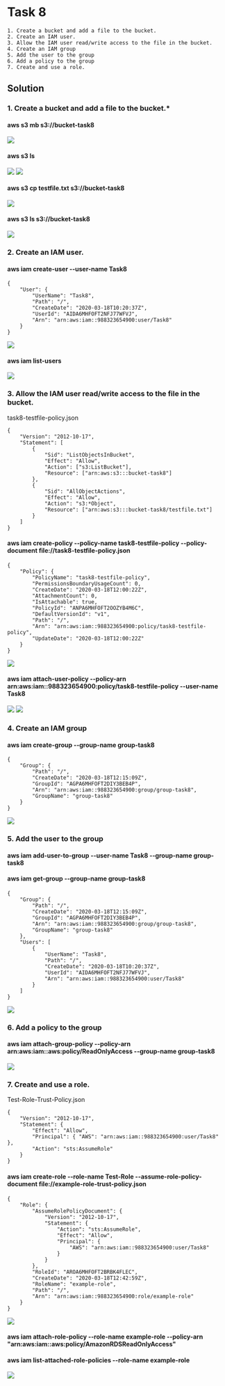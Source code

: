 # Task 8
```
1. Create a bucket and add a file to the bucket. 
2. Create an IAM user. 
3. Allow the IAM user read/write access to the file in the bucket. 
4. Create an IAM group 
5. Add the user to the group 
6. Add a policy to the group 
7. Create and use a role.
```
## Solution
### 1. Create a bucket and add a file to the bucket.* 
#### aws s3 mb s3://bucket-task8
![](https://github.com/fenixra73/Dnipro_DevOps_int_2020/raw/master/task8-aws-cli/screenshot/pic1.png) 

#### aws s3 ls
![](https://github.com/fenixra73/Dnipro_DevOps_int_2020/raw/master/task8-aws-cli/screenshot/pic2.png) 
![](https://github.com/fenixra73/Dnipro_DevOps_int_2020/raw/master/task8-aws-cli/screenshot/pic3.png) 

#### aws s3 cp testfile.txt  s3://bucket-task8
![](https://github.com/fenixra73/Dnipro_DevOps_int_2020/raw/master/task8-aws-cli/screenshot/pic6.png) 
#### aws s3 ls s3://bucket-task8
![](https://github.com/fenixra73/Dnipro_DevOps_int_2020/raw/master/task8-aws-cli/screenshot/pic7.png) 
### 2. Create an IAM user. 
#### aws iam create-user --user-name Task8
```
{
    "User": {
        "UserName": "Task8",
        "Path": "/",
        "CreateDate": "2020-03-18T10:20:37Z",
        "UserId": "AIDA6MHFOFT2NFJ77WFVJ",
        "Arn": "arn:aws:iam::988323654900:user/Task8"
    }
}
```
![](https://github.com/fenixra73/Dnipro_DevOps_int_2020/raw/master/task8-aws-cli/screenshot/pic4.png) 

#### aws iam list-users
![](https://github.com/fenixra73/Dnipro_DevOps_int_2020/raw/master/task8-aws-cli/screenshot/pic5.png)

### 3. Allow the IAM user read/write access to the file in the bucket.
task8-testfile-policy.json
```
{
    "Version": "2012-10-17",
    "Statement": [
        {
            "Sid": "ListObjectsInBucket",
            "Effect": "Allow",
            "Action": ["s3:ListBucket"],
            "Resource": ["arn:aws:s3:::bucket-task8"]
        },
        {
            "Sid": "AllObjectActions",
            "Effect": "Allow",
            "Action": "s3:*Object",
            "Resource": ["arn:aws:s3:::bucket-task8/testfile.txt"]
        }
    ]
}
```

#### aws iam create-policy --policy-name task8-testfile-policy --policy-document file://task8-testfile-policy.json
```
{
    "Policy": {
        "PolicyName": "task8-testfile-policy",
        "PermissionsBoundaryUsageCount": 0,
        "CreateDate": "2020-03-18T12:00:22Z",
        "AttachmentCount": 0,
        "IsAttachable": true,
        "PolicyId": "ANPA6MHFOFT2OOZYB4M6C",
        "DefaultVersionId": "v1",
        "Path": "/",
        "Arn": "arn:aws:iam::988323654900:policy/task8-testfile-policy",
        "UpdateDate": "2020-03-18T12:00:22Z"
    }
}
```
![](https://github.com/fenixra73/Dnipro_DevOps_int_2020/raw/master/task8-aws-cli/screenshot/pic8.png)

#### aws iam attach-user-policy --policy-arn arn:aws:iam::988323654900:policy/task8-testfile-policy --user-name Task8

![](https://github.com/fenixra73/Dnipro_DevOps_int_2020/raw/master/task8-aws-cli/screenshot/pic9.png)
![](https://github.com/fenixra73/Dnipro_DevOps_int_2020/raw/master/task8-aws-cli/screenshot/pic10.png)

### 4. Create an IAM group
#### aws iam create-group --group-name group-task8
```
{
    "Group": {
        "Path": "/",
        "CreateDate": "2020-03-18T12:15:09Z",
        "GroupId": "AGPA6MHFOFT2DIY3BEB4P",
        "Arn": "arn:aws:iam::988323654900:group/group-task8",
        "GroupName": "group-task8"
    }
}
```
![](https://github.com/fenixra73/Dnipro_DevOps_int_2020/raw/master/task8-aws-cli/screenshot/pic11.png)

### 5. Add the user to the group
#### aws iam add-user-to-group --user-name Task8 --group-name group-task8
#### aws iam get-group --group-name group-task8
```
{
    "Group": {
        "Path": "/",
        "CreateDate": "2020-03-18T12:15:09Z",
        "GroupId": "AGPA6MHFOFT2DIY3BEB4P",
        "Arn": "arn:aws:iam::988323654900:group/group-task8",
        "GroupName": "group-task8"
    },
    "Users": [
        {
            "UserName": "Task8",
            "Path": "/",
            "CreateDate": "2020-03-18T10:20:37Z",
            "UserId": "AIDA6MHFOFT2NFJ77WFVJ",
            "Arn": "arn:aws:iam::988323654900:user/Task8"
        }
    ]
}
```
![](https://github.com/fenixra73/Dnipro_DevOps_int_2020/raw/master/task8-aws-cli/screenshot/pic12.png)

### 6. Add a policy to the group
#### aws iam attach-group-policy --policy-arn arn:aws:iam::aws:policy/ReadOnlyAccess --group-name  group-task8
![](https://github.com/fenixra73/Dnipro_DevOps_int_2020/raw/master/task8-aws-cli/screenshot/pic13.png)


### 7. Create and use a role.

Test-Role-Trust-Policy.json
```
{
    "Version": "2012-10-17",
    "Statement": {
        "Effect": "Allow",
        "Principal": { "AWS": "arn:aws:iam::988323654900:user/Task8" },
        "Action": "sts:AssumeRole"
    }
}
```
#### aws iam create-role --role-name Test-Role --assume-role-policy-document file://example-role-trust-policy.json
```
{
    "Role": {
        "AssumeRolePolicyDocument": {
            "Version": "2012-10-17",
            "Statement": {
                "Action": "sts:AssumeRole",
                "Effect": "Allow",
                "Principal": {
                    "AWS": "arn:aws:iam::988323654900:user/Task8"
                }
            }
        },
        "RoleId": "AROA6MHFOFT2BRBK4FLEC",
        "CreateDate": "2020-03-18T12:42:59Z",
        "RoleName": "example-role",
        "Path": "/",
        "Arn": "arn:aws:iam::988323654900:role/example-role"
    }
}
```
![](https://github.com/fenixra73/Dnipro_DevOps_int_2020/raw/master/task8-aws-cli/screenshot/pic14.png)

#### aws iam attach-role-policy --role-name example-role --policy-arn "arn:aws:iam::aws:policy/AmazonRDSReadOnlyAccess"

#### aws iam list-attached-role-policies --role-name example-role
![](https://github.com/fenixra73/Dnipro_DevOps_int_2020/raw/master/task8-aws-cli/screenshot/pic15.png)

